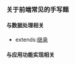 ### 关于前端常见的手写题

#### 与数据处理相关

- extends:[继承](https://github.com/YomiHub/handwritten-code/blob/master/extends.js)

#### 与应用功能实现相关
